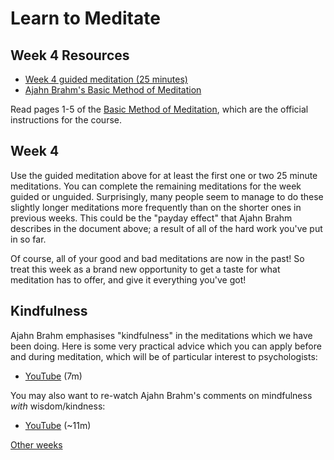 # Learn to Meditate

## Week 4 Resources

* [Week 4 guided meditation (25 minutes)](https://goo.gl/UTqUJG)
* [Ajahn Brahm's Basic Method of Meditation](ajahn-brahm_the-basic-method-of-meditation.pdf)

Read pages 1-5 of the [Basic Method of Meditation](ajahn-brahm_the-basic-method-of-meditation.pdf), which are the official instructions for the course.

## Week 4

Use the guided meditation above for at least the first one or two 25 minute meditations.  You can complete the remaining meditations for the week guided or unguided.  Surprisingly, many people seem to manage to do these slightly longer meditations more frequently than on the shorter ones in previous weeks.  This could be the "payday effect" that Ajahn Brahm describes in the document above; a result of all of the hard work you've put in so far.  

Of course, all of your good and bad meditations are now in the past!  So treat this week as a brand new opportunity to get a taste for what meditation has to offer, and give it everything you've got!

## Kindfulness

Ajahn Brahm emphasises "kindfulness" in the meditations which we have been doing.  Here is some very practical advice which you can apply before and during meditation, which will be of particular interest to psychologists:

* [YouTube](https://www.youtube.com/embed/UU2oKq8X_po?start=240&end=712) (7m)

You may also want to re-watch Ajahn Brahm's comments on mindfulness _with_ wisdom/kindness:

* [YouTube](https://www.youtube.com/embed/XLZYPojKYw4?start=810&end=1515) (~11m)

[Other weeks](index.md)
